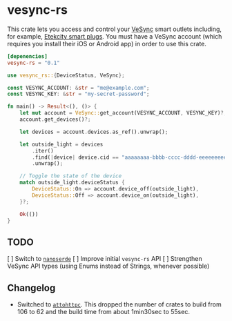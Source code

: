 # vesync-rs
This crate lets you access and control your [VeSync](https://www.vesync.com/) smart outlets including, for example, [Etekcity smart plugs](https://smile.amazon.com/gp/product/B074GVPYPY/). You must have a VeSync account (which requires you install their iOS or Android app) in order to use this crate.

```toml
[depenencies]
vesync-rs = "0.1"
```

```rust
use vesync_rs::{DeviceStatus, VeSync};

const VESYNC_ACCOUNT: &str = "me@example.com";
const VESYNC_KEY: &str = "my-secret-password";

fn main() -> Result<(), ()> {
    let mut account = VeSync::get_account(VESYNC_ACCOUNT, VESYNC_KEY)?;
    account.get_devices()?;

    let devices = account.devices.as_ref().unwrap();

    let outside_light = devices
        .iter()
        .find(|device| device.cid == "aaaaaaaa-bbbb-cccc-dddd-eeeeeeeeeeee")
        .unwrap();

    // Toggle the state of the device
    match outside_light.deviceStatus {
        DeviceStatus::On => account.device_off(outside_light),
        DeviceStatus::Off => account.device_on(outside_light),
    }?;

    Ok(())
}
```

## TODO
[ ] Switch to [`nanoserde`](https://docs.rs/nanoserde/0.1.2/nanoserde/)
[ ] Improve initial `vesync-rs` API
[ ] Strengthen VeSync API types (using Enums instead of Strings, whenever possible)

## Changelog
* Switched to [`attohttpc`](https://github.com/sbstp/attohttpc). This dropped the number of crates to build from 106 to 62 and the build time from about 1min30sec to 55sec.